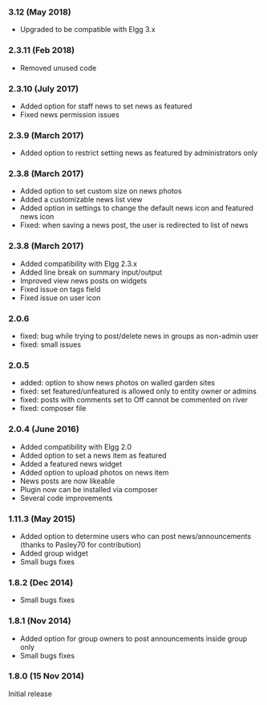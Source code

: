 ### 3.12	(May 2018)
- Upgraded to be compatible with Elgg 3.x

### 2.3.11	(Feb 2018)
- Removed unused code

### 2.3.10	(July 2017)
- Added option for staff news to set news as featured
- Fixed news permission issues

### 2.3.9	(March 2017)
- Added option to restrict setting news as featured by administrators only

### 2.3.8	(March 2017)
- Added option to set custom size on news photos
- Added a customizable news list view
- Added option in settings to change the default news icon and featured news icon
- Fixed: when saving a news post, the user is redirected to list of news

### 2.3.8	(March 2017)
- Added compatibility with Elgg 2.3.x
- Added line break on summary input/output 
- Improved view news posts on widgets
- Fixed issue on tags field
- Fixed issue on user icon

### 2.0.6
- fixed: bug while trying to post/delete news in groups as non-admin user
- fixed: small issues

### 2.0.5
- added: option to show news photos on walled garden sites
- fixed: set featured/unfeatured is allowed only to entity owner or admins
- fixed: posts with comments set to Off cannot be commented on river
- fixed: composer file

### 2.0.4	(June 2016)
- Added compatibility with Elgg 2.0
- Added option to set a news item as featured
- Added a featured news widget 
- Added option to upload photos on news item
- News posts are now likeable 
- Plugin now can be installed via composer
- Several code improvements

### 1.11.3	(May 2015)
- Added option to determine users who can post news/announcements (thanks to Pasley70 for contribution)
- Added group widget
- Small bugs fixes

### 1.8.2	(Dec 2014)
- Small bugs fixes

### 1.8.1	(Nov 2014)
- Added option for group owners to post announcements inside group only
- Small bugs fixes

### 1.8.0	(15 Nov 2014)
Initial release 






